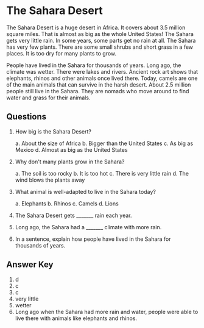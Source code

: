 # The Sahara Desert

The Sahara Desert is a huge desert in Africa. It covers about 3.5 million square miles. That is almost as big as the whole United States! The Sahara gets very little rain. In some years, some parts get no rain at all. The Sahara has very few plants. There are some small shrubs and short grass in a few places. It is too dry for many plants to grow.

People have lived in the Sahara for thousands of years. Long ago, the climate was wetter. There were lakes and rivers. Ancient rock art shows that elephants, rhinos and other animals once lived there. Today, camels are one of the main animals that can survive in the harsh desert. About 2.5 million people still live in the Sahara. They are nomads who move around to find water and grass for their animals.

## Questions

1. How big is the Sahara Desert?

   a. About the size of Africa
   b. Bigger than the United States
   c. As big as Mexico
   d. Almost as big as the United States

2. Why don't many plants grow in the Sahara?

   a. The soil is too rocky
   b. It is too hot
   c. There is very little rain
   d. The wind blows the plants away

3. What animal is well-adapted to live in the Sahara today?

   a. Elephants
   b. Rhinos
   c. Camels
   d. Lions

4. The Sahara Desert gets _______ rain each year.

5. Long ago, the Sahara had a _______ climate with more rain.

6. In a sentence, explain how people have lived in the Sahara for thousands of years.

## Answer Key

1. d
2. c
3. c
4. very little
5. wetter
6. Long ago when the Sahara had more rain and water, people were able to live there with animals like elephants and rhinos.
